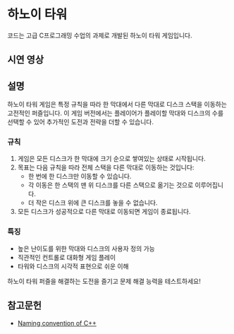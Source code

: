 # 하노이 타워
코드는 고급 C프로그래밍 수업의 과제로 개발된 하노이 타워 게임입니다.

## 시연 영상

## 설명

하노이 타워 게임은 특정 규칙을 따라 한 막대에서 다른 막대로 디스크 스택을 이동하는 고전적인 퍼즐입니다. 이 게임 버전에서는 플레이어가 플레이할 막대와 디스크의 수를 선택할 수 있어 추가적인 도전과 전략을 더할 수 있습니다.

### 규칙
1. 게임은 모든 디스크가 한 막대에 크기 순으로 쌓여있는 상태로 시작됩니다.
2. 목표는 다음 규칙을 따라 전체 스택을 다른 막대로 이동하는 것입니다:
   - 한 번에 한 디스크만 이동할 수 있습니다.
   - 각 이동은 한 스택의 맨 위 디스크를 다른 스택으로 옮기는 것으로 이루어집니다.
   - 더 작은 디스크 위에 큰 디스크를 놓을 수 없습니다.
3. 모든 디스크가 성공적으로 다른 막대로 이동되면 게임이 종료됩니다.

### 특징
- 높은 난이도를 위한 막대와 디스크의 사용자 정의 가능
- 직관적인 컨트롤로 대화형 게임 플레이
- 타워와 디스크의 시각적 표현으로 쉬운 이해

하노이 타워 퍼즐을 해결하는 도전을 즐기고 문제 해결 능력을 테스트하세요!

## 참고문헌
- [Naming convention of C++](https://www.geeksforgeeks.org/naming-convention-in-c/)

